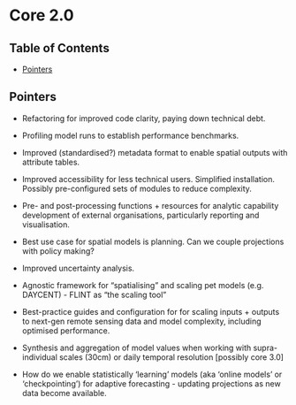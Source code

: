 # Core 2.0

## Table of Contents

* [Pointers](#pointers)

## Pointers

* Refactoring for improved code clarity, paying down technical debt.

* Profiling model runs to establish performance benchmarks.

* Improved (standardised?) metadata format to enable spatial outputs with attribute tables.

* Improved accessibility for less technical users. Simplified installation. Possibly pre-configured sets of modules to reduce complexity.

* Pre- and post-processing functions + resources for analytic capability development of external organisations, particularly reporting and visualisation.

* Best use case for spatial models is planning. Can we couple projections with policy making?

* Improved uncertainty analysis.

* Agnostic framework for “spatialising” and scaling pet models (e.g. DAYCENT) - FLINT as “the scaling tool”

* Best-practice guides and configuration for for scaling inputs + outputs to next-gen remote sensing data and model complexity, including optimised performance.

* Synthesis and aggregation of model values when working with supra-individual scales (30cm)  or daily temporal resolution [possibly core 3.0] 

* How do we enable statistically ‘learning’ models (aka ‘online models’ or ‘checkpointing’) for adaptive forecasting - updating projections as new data become available.

